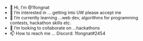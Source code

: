 - 👋 Hi, I’m @1fongnat
- 👀 I’m interested in ... getting into UW please accept me
- 🌱 I’m currently learning ...web dev, algorithms for programming contests, hackathon skills etc.
- 💞️ I’m looking to collaborate on ...hackathons
- 📫 How to reach me ... Discord: 1fongnat#2454

<!---
1fongnat/1fongnat is a ✨ special ✨ repository because its `README.md` (this file) appears on your GitHub profile.
You can click the Preview link to take a look at your changes.
--->
